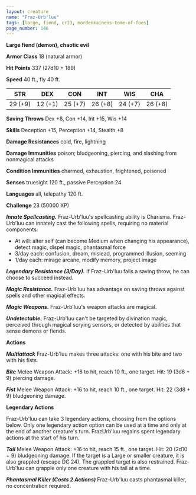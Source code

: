 ```yaml
---
layout: creature
name: "Fraz-Urb'luu"
tags: [large, fiend, cr23, mordenkainens-tome-of-foes]
page_number: 146
---
```


**Large fiend (demon), chaotic evil**

**Armor Class** 18 (natural armor)

**Hit Points** 337  (27d10 + 189)

**Speed** 40 ft., fly 40 ft.

|   STR   |   DEX   |   CON   |   INT   |   WIS   |   CHA   |
|:-------:|:-------:|:-------:|:-------:|:-------:|:-------:|
| 29 (+9) | 12 (+1) | 25 (+7) | 26 (+8) | 24 (+7) | 26 (+8) |

**Saving Throws** Dex +8, Con +14, Int +15, Wis +14

**Skills** Deception +15, Perception +14, Stealth +8

**Damage Resistances** cold, fire, lightning

**Damage Immunities** poison; bludgeoning, piercing, and slashing from nonmagical attacks

**Condition Immunities** charmed, exhaustion, frightened, poisoned

**Senses** truesight 120 ft., passive Perception 24

**Languages** all, telepathy 120 ft.

**Challenge** 23 (50000 XP)

***Innate Spellcasting.*** Fraz-Urb'luu's spellcasting ability is Charisma. Fraz-Urb'luu can innately cast the following spells, requiring no material components:
* At will: alter self (can become Medium when changing his appearance), detect magic, dispel magic, phantasmal force
* 3/day each: confusion, dream, mislead, programmed illusion, seeming
* 1/day each: mirage arcane, modify memory, project image

***Legendary Resistance (3/Day).*** If Fraz-Urb'luu fails a saving throw, he can choose to succeed instead.

***Magic Resistance.*** Fraz-Urb'luu has advantage on saving throws against spells and other magical effects.

***Magic Weapons.*** Fraz-Urb'luu's weapon attacks are magical.

***Undetectable.*** Fraz-Urb'luu can't be targeted by divination magic, perceived through magical scrying sensors, or detected by abilities that sense demons or fiends.

**Actions**

***Multiattack*** Fraz-Urb'luu makes three attacks: one with his bite and two with his fists.

***Bite*** Melee Weapon Attack: +16 to hit, reach 10 ft., one target. Hit: 19 (3d6 + 9) piercing damage.

***Fist*** Melee Weapon Attack: +16 to hit, reach 10 ft., one target. Hit: 22 (3d8 + 9) bludgeoning damage.

**Legendary Actions**

Fraz-Urb'luu can take 3 legendary actions, choosing from the options below. Only one legendary action option can be used at a time and only at the end of another creature's turn. FrazUrb'luu regains spent legendary actions at the start of his turn.

***Tail*** Melee Weapon Attack: +16 to hit, reach 15 ft., one target. Hit: 20 (2d10 + 9) bludgeoning damage. If the target is a Large or smaller creature, it is also grappled (escape DC 24). The grappled target is also restrained. Fraz-Urb'luu can grapple only one creature with his tail at a time.

***Phantasmal Killer (Costs 2 Actions)*** Fraz-Urb'luu casts phantasmal killer, no concentration required.